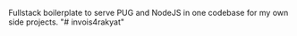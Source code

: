 Fullstack boilerplate to serve PUG and NodeJS in one codebase for my own side projects.
"# invois4rakyat" 

